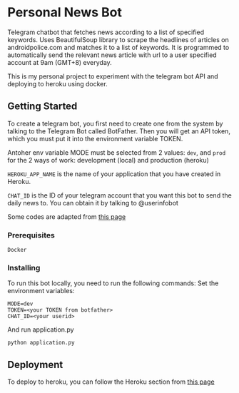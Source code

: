 # Personal News Bot

Telegram chatbot that fetches news according to a list of specified keywords. Uses BeautifulSoup library to scrape the headlines of articles on androidpolice.com and matches it to a list of keywords. It is programmed to automatically send the relevant news article with url to a user specified account at 9am (GMT+8) everyday.

This is my personal project to experiment with the telegram bot API and deploying to heroku using docker. 

## Getting Started

To create a telegram bot, you first need to create one from the system by talking to the Telegram Bot called BotFather. Then you will get an API token, which you must put it into the environment variable TOKEN. 

Antoher env variable MODE must be selected from 2 values: `dev`, and `prod` for the 2 ways of work: development (local) and production (heroku)

`HEROKU_APP_NAME` is the name of your application that you have created in Heroku. 

`CHAT_ID` is the ID of your telegram account that you want this bot to send the daily news to. You can obtain it by talking to @userinfobot 

Some codes are adapted from [this page](https://medium.com/python4you/creating-telegram-bot-and-deploying-it-on-heroku-471de1d96554)

### Prerequisites

```
Docker
```

### Installing

To run this bot locally, you need to run the following commands:
Set the environment variables:
```
MODE=dev
TOKEN=<your TOKEN from botfather>
CHAT_ID=<your userid>
```

And run application.py

```
python application.py
```

## Deployment

To deploy to heroku, you can follow the Heroku section from [this page](https://medium.com/python4you/creating-telegram-bot-and-deploying-it-on-heroku-471de1d96554)
